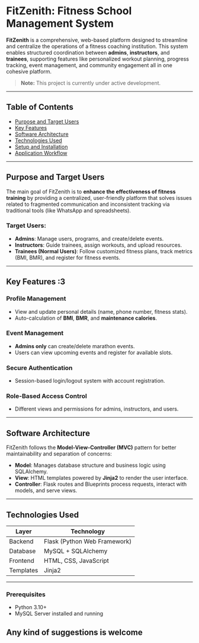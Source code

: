 #  FitZenith: Fitness School Management System

**FitZenith** is a comprehensive, web-based platform designed to streamline and centralize the operations of a fitness coaching institution. This system enables structured coordination between **admins**, **instructors**, and **trainees**, supporting features like personalized workout planning, progress tracking, event management, and community engagement all in one cohesive platform.

>  **Note:** This project is currently under active development.

---

## Table of Contents

- [ Purpose and Target Users](#-purpose-and-target-users)
- [ Key Features](#-key-features)
- [ Software Architecture](#-software-architecture)
- [ Technologies Used](#-technologies-used)
- [ Setup and Installation](#-setup-and-installation)
- [ Application Workflow](#-application-workflow)

---

## Purpose and Target Users

The main goal of FitZenith is to **enhance the effectiveness of fitness training** by providing a centralized, user-friendly platform that solves issues related to fragmented communication and inconsistent tracking via traditional tools (like WhatsApp and spreadsheets).

### Target Users:

- **Admins**: Manage users, programs, and create/delete events.
- **Instructors**: Guide trainees, assign workouts, and upload resources.
- **Trainees (Normal Users)**: Follow customized fitness plans, track metrics (BMI, BMR), and register for fitness events.

---

##  Key Features :3

###  Profile Management
- View and update personal details (name, phone number, fitness stats).
- Auto-calculation of **BMI**, **BMR**, and **maintenance calories**.

###  Event Management
- **Admins only** can create/delete marathon events.
- Users can view upcoming events and register for available slots.

###  Secure Authentication
- Session-based login/logout system with account registration.

###  Role-Based Access Control
- Different views and permissions for admins, instructors, and users.

---

##  Software Architecture

FitZenith follows the **Model-View-Controller (MVC)** pattern for better maintainability and separation of concerns:

- **Model**: Manages database structure and business logic using SQLAlchemy.
- **View**: HTML templates powered by **Jinja2** to render the user interface.
- **Controller**: Flask routes and Blueprints process requests, interact with models, and serve views.

---

##  Technologies Used

| Layer        | Technology                    |
|--------------|-------------------------------|
| Backend      | Flask (Python Web Framework)  |
| Database     | MySQL + SQLAlchemy      |
| Frontend     | HTML, CSS, JavaScript         |
| Templates    | Jinja2                        |

---

###  Prerequisites
- Python 3.10+
- MySQL Server installed and running

## Any kind of suggestions is welcome
